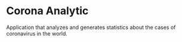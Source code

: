 # Corona Analytic

Application that analyzes and generates statistics about the cases of coronavirus in the world.
